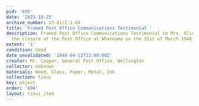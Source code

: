 ```yaml
---
pid: '695'
date: '2023-10-25'
archive_number: 23-01/2-1-64
title: 'Framed Post Office Communications Testimonial '
description: Framed Post Office Communications Testimonial to Mrs. Alice Street upon
  the closure of the Post Office at Whareama on the 31st of March 1948.
extent: '1'
condition: Good
date_unvalidated: '1948-04-12T12:00:00Z'
creator: Mr. Cooper, General Post Office, Wellington
collector: Unknown
materials: Wood, Glass, Paper, Metal, Ink
collection: tinui
key: object
order: '694'
layout: tinui_item
---
```

